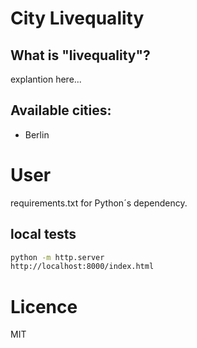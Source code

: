 # City Livequality

## What is "livequality"?

explantion here...

## Available cities:
- Berlin

# User

requirements.txt for Python´s dependency.

## local tests

```bash
python -m http.server
http://localhost:8000/index.html
```



# Licence
MIT